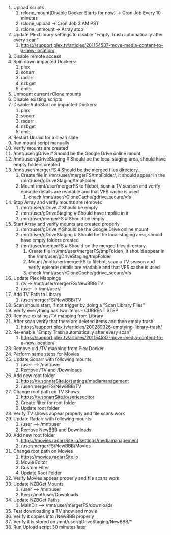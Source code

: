 1. Upload scripts
   1. rclone_mount(Disable Docker Starts for now) -> Cron Job Every 10 minutes
   2. rclone_upload -> Cron Job 3 AM PST
   3. rclone_unmount -> Array stop
2. Update PlexLibrary settings to disable "Empty Trash automatically after every scan"
   1. https://support.plex.tv/articles/201154537-move-media-content-to-a-new-location/
3. Disable remote access
4. Spin down impacted Dockers:
   1. plex
   2. sonarr
   3. radarr
   4. nzbget
   5. ombi
5. Unmount current rClone mounts
6. Disable existing scripts
7. Disable AutoStart on impacted Dockers:
   1. plex
   2. sonarr
   3. radarr
   4. nzbget
   5. ombi
8. Restart Unraid for a clean slate
9. Run mount script manually
10. Verify mounts are created
   1. /mnt/user/gDrive   # Should be the Google Drive online mount
   2. /mnt/user/gDriveStaging # Should be the local staging area, should have empty folders created
   3. /mnt/user/mergerFS  # Should be the merged files directory.
      1. Create file in /mnt/user/mergerFS/tmpFolder/, it should appear in the /mnt/user/gDriveStaging/tmpFolder
      2. Mount /mnt/user/mergerFS to filebot, scan a TV season and verify episode details are readable and that VFS cache is used
         1. check /mnt/user/rCloneCache/gdrive_secure/vfs
11. Stop Array and verify mounts are removed
    1. /mnt/user/gDrive   # Should be empty
    2. /mnt/user/gDriveStaging # Should have tmpfile in it
    3. /mnt/user/mergerFS  # Should be empty
12. Start Array and verify mounts are created properly
    1. /mnt/user/gDrive   # Should be the Google Drive online mount
    2. /mnt/user/gDriveStaging # Should be the local staging area, should have empty folders created
    3. /mnt/user/mergerFS  # Should be the merged files directory.
       1. Create file in /mnt/user/mergerFS/tmpFolder/, it should appear in the /mnt/user/gDriveStaging/tmpFolder
       2. Mount /mnt/user/mergerFS to filebot, scan a TV season and verify episode details are readable and that VFS cache is used
       3. check /mnt/user/rCloneCache/gdrive_secure/vfs
13. Update Plex Mappings
    1. /tv -> /mnt/user/mergerFS/NewBBB/TV
    2. /user -> /mnt/user/
14. Add TV Path to Library
    1. /user/mergerFS/NewBBB/TV
15. Scan should start, if not trigger by doing a "Scan Library Files"
16. Verify everything has two items - CURRENT STEP
17. Remove existing /TV mapping from Library
18. After scan verify that there are deleted items and then empty trash
    1. https://support.plex.tv/articles/200289326-emptying-library-trash/
19. Re-enable "Empty Trash automatically after every scan"
    1.  https://support.plex.tv/articles/201154537-move-media-content-to-a-new-location/
20. Remove old /TV mapping from Plex Docker
21. Perform same steps for Movies
22. Update Sonarr with following mounts
    1. /user --> /mnt/user
    2. Remove /TV and /Downloads
23. Add new root folder
    1. https://tv.sonnarSite.io/settings/mediamanagement
    2. /user/mergerFS/NewBBB/TV
24. Change root path on TV Shows
    1. https://tv.sonarrSite.io/serieseditor
    2. Create filter for root folder
    3. Update root folder
25. Verify TV shows appear properly and file scans work
26. Update Radarr with following mounts
    1. /user --> /mnt/user
    2. Remove NewBBB and Downloads
27. Add new root folder
    1. https://movies.radarrSite.io/settings/mediamanagement
    2. /user/mergerFS/NewBBB/Movies
28. Change root path on Movies
    1. https://movies.radarrSite.io
    2. Movie Editor
    3. Custom Filter
    4. Update Root Folder
29. Verify Movies appear properly and file scans work
30. Update NZBGet Mounts
    1.  /user --> /mnt/user
    2.  Keep /mnt/user/Downloads
31. Update NZBGet Paths
    1.  MainDir --> /mnt/user/mergerFS/downloads
32. Test downloading a TV show and movie
33. Verify it copies into /NewBBB properly
34. Verify it is stored on /mnt/user/gDriveStaging/NewBBB/*
35. Run Upload script 30 minutes later